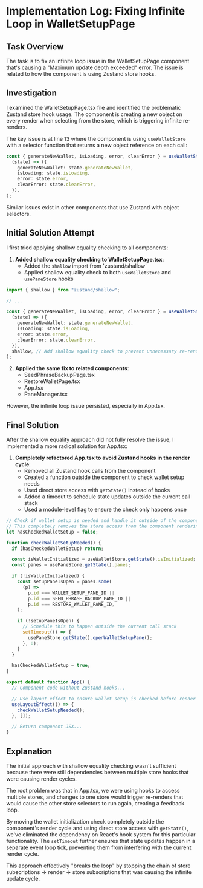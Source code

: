 # Implementation Log: Fixing Infinite Loop in WalletSetupPage

## Task Overview

The task is to fix an infinite loop issue in the WalletSetupPage component that's causing a "Maximum update depth exceeded" error. The issue is related to how the component is using Zustand store hooks.

## Investigation

I examined the WalletSetupPage.tsx file and identified the problematic Zustand store hook usage. The component is creating a new object on every render when selecting from the store, which is triggering infinite re-renders.

The key issue is at line 13 where the component is using `useWalletStore` with a selector function that returns a new object reference on each call:

```typescript
const { generateNewWallet, isLoading, error, clearError } = useWalletStore(
  (state) => ({
    generateNewWallet: state.generateNewWallet,
    isLoading: state.isLoading,
    error: state.error,
    clearError: state.clearError,
  }),
);
```

Similar issues exist in other components that use Zustand with object selectors.

## Initial Solution Attempt

I first tried applying shallow equality checking to all components:

1. **Added shallow equality checking to WalletSetupPage.tsx**:
   - Added the `shallow` import from 'zustand/shallow'
   - Applied shallow equality check to both `useWalletStore` and `usePaneStore` hooks

```typescript
import { shallow } from "zustand/shallow";

// ...

const { generateNewWallet, isLoading, error, clearError } = useWalletStore(
  (state) => ({
    generateNewWallet: state.generateNewWallet,
    isLoading: state.isLoading,
    error: state.error,
    clearError: state.clearError,
  }),
  shallow, // Add shallow equality check to prevent unnecessary re-renders
);
```

2. **Applied the same fix to related components**:
   - SeedPhraseBackupPage.tsx
   - RestoreWalletPage.tsx
   - App.tsx
   - PaneManager.tsx

However, the infinite loop issue persisted, especially in App.tsx.

## Final Solution

After the shallow equality approach did not fully resolve the issue, I implemented a more radical solution for App.tsx:

1. **Completely refactored App.tsx to avoid Zustand hooks in the render cycle**:
   - Removed all Zustand hook calls from the component
   - Created a function outside the component to check wallet setup needs
   - Used direct store access with `getState()` instead of hooks
   - Added a timeout to schedule state updates outside the current call stack
   - Used a module-level flag to ensure the check only happens once

```typescript
// Check if wallet setup is needed and handle it outside of the component render cycle
// This completely removes the store access from the component rendering
let hasCheckedWalletSetup = false;

function checkWalletSetupNeeded() {
  if (hasCheckedWalletSetup) return;

  const isWalletInitialized = useWalletStore.getState().isInitialized;
  const panes = usePaneStore.getState().panes;

  if (!isWalletInitialized) {
    const setupPaneIsOpen = panes.some(
      (p) =>
        p.id === WALLET_SETUP_PANE_ID ||
        p.id === SEED_PHRASE_BACKUP_PANE_ID ||
        p.id === RESTORE_WALLET_PANE_ID,
    );

    if (!setupPaneIsOpen) {
      // Schedule this to happen outside the current call stack
      setTimeout(() => {
        usePaneStore.getState().openWalletSetupPane();
      }, 0);
    }
  }

  hasCheckedWalletSetup = true;
}

export default function App() {
  // Component code without Zustand hooks...

  // Use layout effect to ensure wallet setup is checked before render
  useLayoutEffect(() => {
    checkWalletSetupNeeded();
  }, []);

  // Return component JSX...
}
```

## Explanation

The initial approach with shallow equality checking wasn't sufficient because there were still dependencies between multiple store hooks that were causing render cycles.

The root problem was that in App.tsx, we were using hooks to access multiple stores, and changes to one store would trigger re-renders that would cause the other store selectors to run again, creating a feedback loop.

By moving the wallet initialization check completely outside the component's render cycle and using direct store access with `getState()`, we've eliminated the dependency on React's hook system for this particular functionality. The `setTimeout` further ensures that state updates happen in a separate event loop tick, preventing them from interfering with the current render cycle.

This approach effectively "breaks the loop" by stopping the chain of store subscriptions -> render -> store subscriptions that was causing the infinite update cycle.
